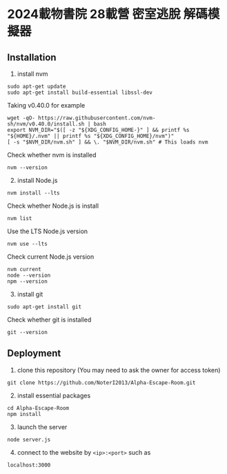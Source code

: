 # 2024載物書院 28載營 密室逃脫 解碼模擬器

## Installation
1. install nvm
```
sudo apt-get update
sudo apt-get install build-essential libssl-dev
```
Taking v0.40.0 for example
```
wget -qO- https://raw.githubusercontent.com/nvm-sh/nvm/v0.40.0/install.sh | bash
export NVM_DIR="$([ -z "${XDG_CONFIG_HOME-}" ] && printf %s "${HOME}/.nvm" || printf %s "${XDG_CONFIG_HOME}/nvm")"
[ -s "$NVM_DIR/nvm.sh" ] && \. "$NVM_DIR/nvm.sh" # This loads nvm
```
Check whether nvm is installed
```
nvm --version
```
2. install Node.js
```
nvm install --lts
```
Check whether Node.js is install
```
nvm list
```
Use the LTS Node.js version
```
nvm use --lts
```
Check current Node.js version
```
nvm current
node --version
npm --version
```
3. install git
```
sudo apt-get install git
```
Check whether git is installed
```
git --version
```
## Deployment
1. clone this repository (You may need to ask the owner for access token)
```
git clone https://github.com/NoterI2013/Alpha-Escape-Room.git
```
2. install essential packages
```
cd Alpha-Escape-Room
npm install
```
3. launch the server
```
node server.js
```
4. connect to the website by `<ip>:<port>` such as
```
localhost:3000
```